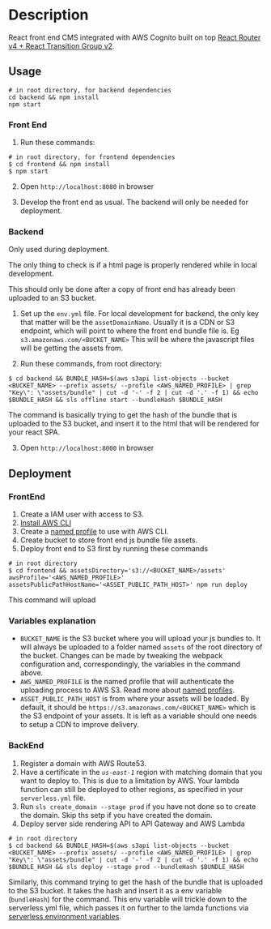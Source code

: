# Description

React front end CMS integrated with AWS Cognito built on top [React Router v4 + React Transition Group v2](https://github.com/Vic-L/react-router-4-react-transition-group-2).

## Usage

```
# in root directory, for backend dependencies
cd backend && npm install
npm start
```

### Front End
1. Run these commands:
```
# in root directory, for frontend dependencies
$ cd frontend && npm install
$ npm start
```

2. Open `http://localhost:8080` in browser

3. Develop the front end as usual. The backend will only be needed for deployment.

### Backend
Only used during deployment.

The only thing to check is if a html page is properly rendered while in local development.

This should only be done after a copy of front end has already been uploaded to an S3 bucket.

1. Set up the `env.yml` file. For local development for backend, the only key that matter will be the `assetDomainName`. Usually it is a CDN or S3 endpoint, which will point to where the front end bundle file is. Eg `s3.amazonaws.com/<BUCKET_NAME>` This will be where the javascript files will be getting the assets from.

2. Run these commands, from root directory:
```
$ cd backend && BUNDLE_HASH=$(aws s3api list-objects --bucket <BUCKET_NAME> --prefix assets/ --profile <AWS_NAMED_PROFILE> | grep "Key\": \"assets/bundle" | cut -d '-' -f 2 | cut -d '.' -f 1) && echo $BUNDLE_HASH && sls offline start --bundleHash $BUNDLE_HASH
```

The command is basically trying to get the hash of the bundle that is uploaded to the S3 bucket, and insert it to the html that will be rendered for your react SPA.

3. Open `http://localhost:8000` in browser

## Deployment

### FrontEnd
1. Create a IAM user with access to S3.
2. [Install AWS CLI](https://docs.aws.amazon.com/cli/latest/userguide/installing.html)
3. Create a [named profile](https://docs.aws.amazon.com/cli/latest/userguide/cli-multiple-profiles.html) to use with AWS CLI.
4. Create bucket to store front end js bundle file assets.
5. Deploy front end to S3 first by running these commands
```
# in root directory
$ cd frontend && assetsDirectory='s3://<BUCKET_NAME>/assets' awsProfile='<AWS_NAMED_PROFILE>' assetsPublicPathHostName='<ASSET_PUBLIC_PATH_HOST>' npm run deploy
```
This command will upload

### Variables explanation
* `BUCKET_NAME` is the S3 bucket where you will upload your js bundles to. It will always be uploaded to a folder named `assets` of the root directory of the bucket. Changes can be made by tweaking the webpack configuration and, correspondingly, the variables in the command above.
* `AWS_NAMED_PROFILE` is the named profile that will authenticate the uploading process to AWS S3. Read more about [named profiles](https://docs.aws.amazon.com/cli/latest/userguide/cli-multiple-profiles.html).
* `ASSET_PUBLIC_PATH_HOST` is from where your assets will be loaded. By default, it should be `https://s3.amazonaws.com/<BUCKET_NAME>` which is the S3 endpoint of your assets. It is left as a variable should one needs to setup a CDN to improve delivery.

### BackEnd
1. Register a domain with AWS Route53.
2. Have a certificate in the *`us-east-1`* region with matching domain that you want to deploy to. This is due to a limitation by AWS. Your lambda function can still be deployed to other regions, as specified in your `serverless.yml` file.
3. Run `sls create_domain --stage prod` if you have not done so to create the domain. Skip ths setp if you have created the domain.
4. Deploy server side rendering API to API Gateway and AWS Lambda
```
# in root directory
$ cd backend && BUNDLE_HASH=$(aws s3api list-objects --bucket <BUCKET_NAME> --prefix assets/ --profile <AWS_NAMED_PROFILE> | grep "Key\": \"assets/bundle" | cut -d '-' -f 2 | cut -d '.' -f 1) && echo $BUNDLE_HASH && sls deploy --stage prod --bundleHash $BUNDLE_HASH
```
Similarly, this command trying to get the hash of the bundle that is uploaded to the S3 bucket. It takes the hash and insert it as a env variable (`bundleHash`) for the command. This env variable will trickle down to the serverless.yml file, which passes it on further to the lamda functions via [serverless environment variables](https://serverless.com/framework/docs/providers/aws/guide/variables).